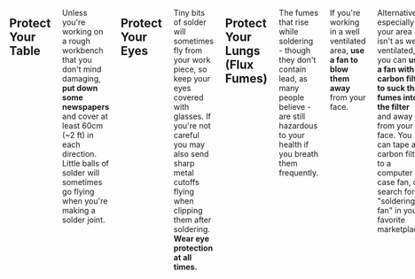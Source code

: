 <div class="columns" markdown="1">

## Protect Your Table

Unless you're working on a rough workbench that you don't mind damaging, **put down some newspapers** and cover at least 60cm (~2 ft) in each direction. Little balls of solder will sometimes go flying when you're making a solder joint.

## Protect Your Eyes

Tiny bits of solder will sometimes fly from your work piece, so keep your eyes covered with glasses. If you're not careful you may also send sharp metal cutoffs flying when clipping them after soldering.
**Wear eye protection at all times.**

## Protect Your Lungs (Flux Fumes)

The fumes that rise while soldering - though they don't contain lead, as many people believe - are still hazardous to your health if you breath them frequently.

If you're working in a well ventilated area, **use a fan to blow them away** from your face.

Alternatively, especially if your area isn't as well ventilated, you can **use a fan with a carbon filter to suck the fumes into the filter** and away from your face. You can tape a carbon filter to a computer case fan, or search for "soldering fan" in your favorite marketplace.

</div>
